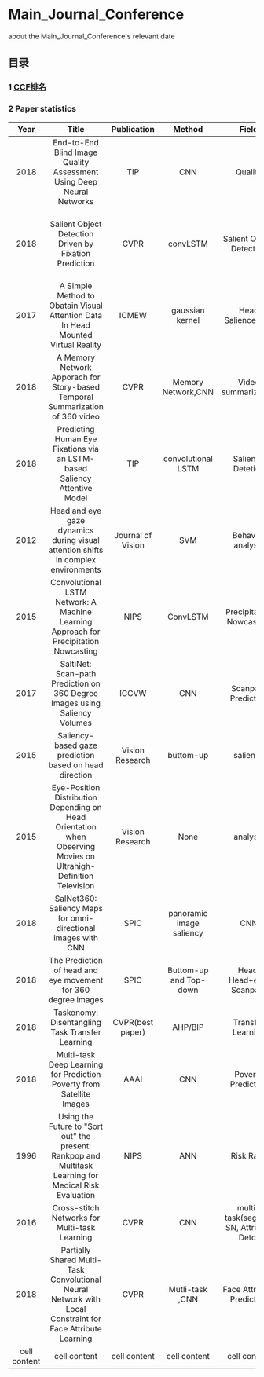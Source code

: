 # Main_Journal_Conference
about the Main_Journal_Conference's relevant date


## 目录

### 1 [CCF排名](http://www.ccf.org.cn/xspj/jsjtxxydmt/)

### 2 Paper statistics
| Year  | Title | Publication | Method | Field | Novelty | date |
| :---:  | :---:  | :---:  | :---:  |:---:  | :---:  | :---:  |
| 2018  | End-to-End Blind Image Quality Assessment Using Deep Neural Networks  | TIP  | CNN  | Quality  | 1 Multi-task; 2 GDN loss | 01.01  |
| 2018  | Salient Object Detection Driven by Fixation Prediction | CVPR  | convLSTM  | Salient Object Detection | 1 Detect salient object from fixation maps; 2 Aggregating CNN and convLSTM feature from top to down | 07.08-1 |
| 2017 | A Simple Method to Obatain Visual Attention Data In Head Mounted Virtual Reality | ICMEW  | gaussian kernel | Head Salience,360  | 1 angular velocity constraction; 2 Modified Gaussian kernel in equirectangular | 07.08-2 |
| 2018  | A Memory Network Apporach for Story-based Temporal Summarization of 360 video  | CVPR | Memory Network,CNN  | Video summarization  | 1 Memory Network; 2 Past memory and future memory | 07.09-1 |
| 2018  | Predicting Human Eye Fixations via an LSTM-based Saliency Attentive Model | TIP  | convolutional LSTM | Saliency Detetion | 1 Attentive convLSTM; 2 Learned prior; 3 Dilated CNN; 4 Multi Loss | 07.09-2 |
| 2012  | Head and eye gaze dynamics during visual attention shifts in complex environments  | Journal of Vision  | SVM  | Behavior analysis | Head prior to Eye in different conditions | 07.10-1 |
| 2015 | Convolutional LSTM Network: A Machine Learning Approach for Precipitation Nowcasting  | NIPS  | ConvLSTM | Precipitation Nowcasting | ConvLSTM(creator) | 07.12-1 |
| 2017  | SaltiNet: Scan-path Prediction on 360 Degree Images using Saliency Volumes  | ICCVW  | CNN  | Scanpath Prediction | 1 Pretrain on multi datasets; 2 valid sampling strategy | 07.12-2 |
| 2015  | Saliency-based gaze prediction based on head direction | Vision Research | buttom-up | saliency | 1 head-eye coordination analysis; 2 combined model | 07.13-1 |
| 2015  | Eye-Position Distribution Depending on Head Orientation when Observing Movies on Ultrahigh-Definition Television | Vision Research | None | analysis | 1 head-eye coordination analysis; 2 T-test | 07.13-2 |
| 2018  | SalNet360: Saliency Maps for omni-directional images with CNN  | SPIC | panoramic image saliency | CNN | 1 use undistored patches; 2 combine sperical coordinates | 0714-2 |
| 2018  | The Prediction of head and eye movement for 360 degree images | SPIC | Buttom-up and Top-down | Head, Head+eye, Scanpath | 1 multi-plane projection; 2 combine multi-features | 0714-3 |
| 2018  | Taskonomy: Disentangling Task Transfer Learning | CVPR(best paper) | AHP/BIP  | Transfer Learning | 1 pairwise tournament matrix; 2 AHP/BIP | 0718-1 |
| 2018 | Multi-task Deep Learning for Prediction Poverty from Satellite Images | AAAI | CNN | Poverty Prediction | 1 Two step approach; 2 multi-taskl; 3 simple precdiction distribution | 0718-2 |
| 1996 | Using the Future to "Sort out" the present: Rankpop and Multitask Learning for Medical Risk Evaluation | NIPS  | ANN  | Risk Rank | 1 Learning to rank without learning to predict mortality; 2 Learning from the Future with multitask Learning | 0720-1 |
| 2016 | Cross-stitch Networks for Multi-task Learning | CVPR | CNN  | multi-task(seg and SN, Attri and Detc) | Multi-task Cross-Stitch | 0722-1 |
| 2018 | Partially Shared Multi-Task Convolutional Neural Network with Local Constraint for Face Attribute Learning | CVPR | Mutli-task ,CNN | Face Attribute Prediction | 1 Partially shared Mutli-task CNN; 2 Local constraint | 0722-1 |
| cell content  | cell content  | cell content  | cell content  | cell content | cell content | cell content |

